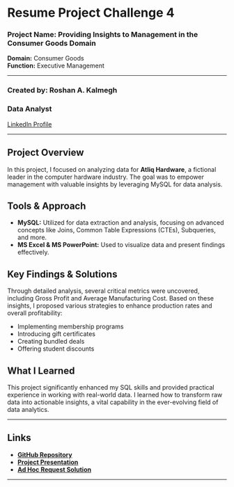 
# Resume Project Challenge 4

### Project Name: Providing Insights to Management in the Consumer Goods Domain
**Domain:** Consumer Goods  
**Function:** Executive Management  

---
### Created by: Roshan A. Kalmegh<br>
### Data Analyst<br>
[LinkedIn Profile](https://www.linkedin.com/in/roshan-kalmegh-2494b8251/)


---

## Project Overview

In this project, I focused on analyzing data for **Atliq Hardware**, a fictional leader in the computer hardware industry. The goal was to empower management with valuable insights by leveraging MySQL for data analysis.

## Tools & Approach

- **MySQL:** Utilized for data extraction and analysis, focusing on advanced concepts like Joins, Common Table Expressions (CTEs), Subqueries, and more.
- **MS Excel & MS PowerPoint:** Used to visualize data and present findings effectively.

## Key Findings & Solutions

Through detailed analysis, several critical metrics were uncovered, including Gross Profit and Average Manufacturing Cost. Based on these insights, I proposed various strategies to enhance production rates and overall profitability:
- Implementing membership programs
- Introducing gift certificates
- Creating bundled deals
- Offering student discounts

## What I Learned

This project significantly enhanced my SQL skills and provided practical experience in working with real-world data. I learned how to transform raw data into actionable insights, a vital capability in the ever-evolving field of data analytics.

---

## Links

- **[GitHub Repository](https://github.com/RoshanKDA/SQL_Project___Consumer-Goods-Ad-hoc-Insights)** 
- **[Project Presentation](https://github.com/RoshanKDA/SQL_Project___Consumer-Goods-Ad-hoc-Insights/blob/main/Consumer_Goods_Insight_Presentation.pdf)**
- **[Ad Hoc Request Solution](https://github.com/RoshanKDA/SQL_Project___Consumer-Goods-Ad-hoc-Insights/blob/main/Ad_hoc_Request_Solution.sql)**

---


